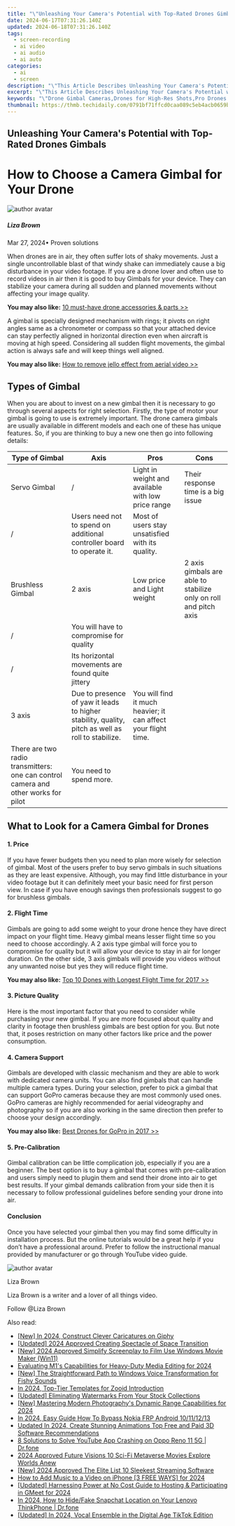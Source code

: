 ```yaml
---
title: "\"Unleashing Your Camera's Potential with Top-Rated Drones Gimbals for 2024\""
date: 2024-06-17T07:31:26.140Z
updated: 2024-06-18T07:31:26.140Z
tags: 
  - screen-recording
  - ai video
  - ai audio
  - ai auto
categories: 
  - ai
  - screen
description: "\"This Article Describes Unleashing Your Camera's Potential with Top-Rated Drones Gimbals for 2024\""
excerpt: "\"This Article Describes Unleashing Your Camera's Potential with Top-Rated Drones Gimbals for 2024\""
keywords: "\"Drone Gimbal Cameras,Drones for High-Res Shots,Pro Drones Photography,Aerial Drone Stabilization,Gimbal Enhance Photos,Top Drone Videography,Capture Aerial with Gimbals\""
thumbnail: https://thmb.techidaily.com/0791bf71ffcd0caa089c5eb4acb0659b94a16305034b7e133b158f74795a132b.jpg
---
```


## Unleashing Your Camera's Potential with Top-Rated Drones Gimbals

# How to Choose a Camera Gimbal for Your Drone

![author avatar](https://lh5.googleusercontent.com/-AIMmjowaFs4/AAAAAAAAAAI/AAAAAAAAABc/Y5UmwDaI7HU/s250-c-k/photo.jpg)

##### Liza Brown

 Mar 27, 2024• Proven solutions

 When drones are in air, they often suffer lots of shaky movements. Just a single uncontrollable blast of that windy shake can immediately cause a big disturbance in your video footage. If you are a drone lover and often use to record videos in air then it is good to buy Gimbals for your device. They can stabilize your camera during all sudden and planned movements without affecting your image quality.

**You may also like:** [10 must-have drone accessories & parts >>](https://tools.techidaily.com/wondershare/filmora/download/)

 A gimbal is specially designed mechanism with rings; it pivots on right angles same as a chronometer or compass so that your attached device can stay perfectly aligned in horizontal direction even when aircraft is moving at high speed. Considering all sudden flight movements, the gimbal action is always safe and will keep things well aligned.

**You may also like:** [How to remove jello effect from aerial video >>](https://tools.techidaily.com/wondershare/filmora/download/)

## Types of Gimbal

 When you are about to invest on a new gimbal then it is necessary to go through several aspects for right selection. Firstly, the type of motor your gimbal is going to use is extremely important. The drone camera gimbals are usually available in different models and each one of these has unique features. So, if you are thinking to buy a new one then go into following details:

| Type of Gimbal                                                                     | Axis                                                                                              | Pros                                                           | Cons                                                             |
| ---------------------------------------------------------------------------------- | ------------------------------------------------------------------------------------------------- | -------------------------------------------------------------- | ---------------------------------------------------------------- |
| Servo Gimbal                                                                       | /                                                                                                 | Light in weight and available with low price range             | Their response time is a big issue                               |
| /                                                                                  | Users need not to spend on additional controller board to operate it.                             | Most of users stay unsatisfied with its quality.               |                                                                  |
| Brushless Gimbal                                                                   | 2 axis                                                                                            | Low price and Light weight                                     | 2 axis gimbals are able to stabilize only on roll and pitch axis |
| /                                                                                  | You will have to compromise for quality                                                           |                                                                |                                                                  |
| /                                                                                  | Its horizontal movements are found quite jittery                                                  |                                                                |                                                                  |
| 3 axis                                                                             | Due to presence of yaw it leads to higher stability, quality, pitch as well as roll to stabilize. | You will find it much heavier; it can affect your flight time. |                                                                  |
| There are two radio transmitters: one can control camera and other works for pilot | You need to spend more.                                                                           |                                                                |                                                                  |

## What to Look for a Camera Gimbal for Drones

#### 1\. Price

 If you have fewer budgets then you need to plan more wisely for selection of gimbal. Most of the users prefer to buy servo gimbals in such situations as they are least expensive. Although, you may find little disturbance in your video footage but it can definitely meet your basic need for first person view. In case if you have enough savings then professionals suggest to go for brushless gimbals.

#### 2\. Flight Time

 Gimbals are going to add some weight to your drone hence they have direct impact on your flight time. Heavy gimbal means lesser flight time so you need to choose accordingly. A 2 axis type gimbal will force you to compromise for quality but it will allow your device to stay in air for longer duration. On the other side, 3 axis gimbals will provide you videos without any unwanted noise but yes they will reduce flight time.

**You may also like:** [Top 10 Dones with Longest Flight Time for 2017 >>](https://tools.techidaily.com/wondershare/filmora/download/)

#### 3\. Picture Quality

 Here is the most important factor that you need to consider while purchasing your new gimbal. If you are more focused about quality and clarity in footage then brushless gimbals are best option for you. But note that, it poses restriction on many other factors like price and the power consumption.

#### 4\. Camera Support

 Gimbals are developed with classic mechanism and they are able to work with dedicated camera units. You can also find gimbals that can handle multiple camera types. During your selection, prefer to pick a gimbal that can support GoPro cameras because they are most commonly used ones. GoPro cameras are highly recommended for aerial videography and photography so if you are also working in the same direction then prefer to choose your design accordingly.

**You may also like:** [Best Drones for GoPro in 2017 >>](https://tools.techidaily.com/wondershare/filmora/download/)

#### 5\. Pre-Calibration

 Gimbal calibration can be little complication job, especially if you are a beginner. The best option is to buy a gimbal that comes with pre-calibration and users simply need to plugin them and send their drone into air to get best results. If your gimbal demands calibration from your side then it is necessary to follow professional guidelines before sending your drone into air.

#### Conclusion

 Once you have selected your gimbal then you may find some difficulty in installation process. But the online tutorials would be a great help if you don’t have a professional around. Prefer to follow the instructional manual provided by manufacturer or go through YouTube video guide.

![author avatar](https://lh5.googleusercontent.com/-AIMmjowaFs4/AAAAAAAAAAI/AAAAAAAAABc/Y5UmwDaI7HU/s250-c-k/photo.jpg)

Liza Brown

Liza Brown is a writer and a lover of all things video.

Follow @Liza Brown


<ins class="adsbygoogle"
     style="display:block"
     data-ad-format="autorelaxed"
     data-ad-client="ca-pub-7571918770474297"
     data-ad-slot="1223367746"></ins>



<ins class="adsbygoogle"
     style="display:block"
     data-ad-client="ca-pub-7571918770474297"
     data-ad-slot="8358498916"
     data-ad-format="auto"
     data-full-width-responsive="true"></ins>


<span class="atpl-alsoreadstyle">Also read:</span>
<div><ul>
<li><a href="https://fox-access.techidaily.com/new-in-2024-construct-clever-caricatures-on-giphy/"><u>[New] In 2024, Construct Clever Caricatures on Giphy</u></a></li>
<li><a href="https://fox-access.techidaily.com/updated-2024-approved-creating-spectacle-of-space-transition/"><u>[Updated] 2024 Approved  Creating Spectacle of Space Transition</u></a></li>
<li><a href="https://fox-access.techidaily.com/new-2024-approved-simplify-screenplay-to-film-use-windows-movie-maker-win11/"><u>[New] 2024 Approved  Simplify Screenplay to Film  Use Windows Movie Maker (Win11)</u></a></li>
<li><a href="https://fox-access.techidaily.com/evaluating-m1s-capabilities-for-heavy-duty-media-editing-for-2024/"><u>Evaluating M1's Capabilities for Heavy-Duty Media Editing for 2024</u></a></li>
<li><a href="https://fox-access.techidaily.com/new-the-straightforward-path-to-windows-voice-transformation-for-fishy-sounds/"><u>[New] The Straightforward Path to Windows Voice Transformation for Fishy Sounds</u></a></li>
<li><a href="https://fox-access.techidaily.com/in-2024-top-tier-templates-for-zooid-introduction/"><u>In 2024, Top-Tier Templates for Zooid Introduction</u></a></li>
<li><a href="https://fox-access.techidaily.com/updated-eliminating-watermarks-from-your-stock-collections/"><u>[Updated] Eliminating Watermarks From Your Stock Collections</u></a></li>
<li><a href="https://fox-access.techidaily.com/new-mastering-modern-photographys-dynamic-range-capabilities-for-2024/"><u>[New] Mastering Modern Photography's Dynamic Range Capabilities for 2024</u></a></li>
<li><a href="https://android-frp.techidaily.com/in-2024-easy-guide-how-to-bypass-nokia-frp-android-10111213-by-drfone-android/"><u>In 2024, Easy Guide How To Bypass Nokia FRP Android 10/11/12/13</u></a></li>
<li><a href="https://ai-video-tools.techidaily.com/updated-in-2024-create-stunning-animations-top-free-and-paid-3d-software-recommendations/"><u>Updated In 2024, Create Stunning Animations Top Free and Paid 3D Software Recommendations</u></a></li>
<li><a href="https://howto.techidaily.com/8-solutions-to-solve-youtube-app-crashing-on-oppo-reno-11-5g-drfone-by-drfone-fix-android-problems-fix-android-problems/"><u>8 Solutions to Solve YouTube App Crashing on Oppo Reno 11 5G | Dr.fone</u></a></li>
<li><a href="https://some-knowledge.techidaily.com/2024-approved-future-visions-10-sci-fi-metaverse-movies-explore-worlds-anew/"><u>2024 Approved  Future Visions  10 Sci-Fi Metaverse Movies Explore Worlds Anew</u></a></li>
<li><a href="https://desktop-recording.techidaily.com/new-2024-approved-the-elite-list-10-sleekest-streaming-software/"><u>[New] 2024 Approved  The Elite List  10 Sleekest Streaming Software</u></a></li>
<li><a href="https://some-knowledge.techidaily.com/how-to-add-music-to-a-video-on-iphone-3-free-ways-for-2024/"><u>How to Add Music to a Video on iPhone [3 FREE WAYS] for 2024</u></a></li>
<li><a href="https://screen-sharing-recording.techidaily.com/updated-harnessing-power-at-no-cost-guide-to-hosting-and-participating-in-gmeet-for-2024/"><u>[Updated] Harnessing Power at No Cost  Guide to Hosting & Participating in GMeet for 2024</u></a></li>
<li><a href="https://location-social.techidaily.com/in-2024-how-to-hidefake-snapchat-location-on-your-lenovo-thinkphone-drfone-by-drfone-virtual-android/"><u>In 2024, How to Hide/Fake Snapchat Location on Your Lenovo ThinkPhone | Dr.fone</u></a></li>
<li><a href="https://tiktok-video-recordings.techidaily.com/updated-in-2024-vocal-ensemble-in-the-digital-age-tiktok-edition/"><u>[Updated] In 2024, Vocal Ensemble in the Digital Age  TikTok Edition</u></a></li>
</ul></div>
